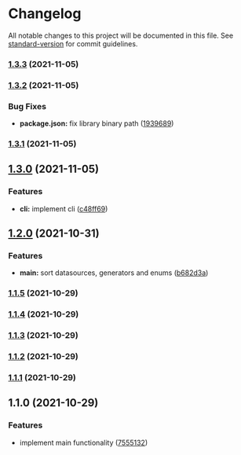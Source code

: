 # Changelog

All notable changes to this project will be documented in this file. See [standard-version](https://github.com/conventional-changelog/standard-version) for commit guidelines.

### [1.3.3](https://github.com/omar-dulaimi/prisma-schema-sorter/compare/v1.3.2...v1.3.3) (2021-11-05)

### [1.3.2](https://github.com/omar-dulaimi/prisma-schema-sorter/compare/v1.3.1...v1.3.2) (2021-11-05)


### Bug Fixes

* **package.json:** fix library binary path ([1939689](https://github.com/omar-dulaimi/prisma-schema-sorter/commit/19396893f7f25c2e86df219d2b405d9c4788e0ca))

### [1.3.1](https://github.com/omar-dulaimi/prisma-schema-sorter/compare/v1.3.0...v1.3.1) (2021-11-05)

## [1.3.0](https://github.com/omar-dulaimi/prisma-schema-sorter/compare/v1.2.0...v1.3.0) (2021-11-05)


### Features

* **cli:** implement cli ([c48ff69](https://github.com/omar-dulaimi/prisma-schema-sorter/commit/c48ff698c756a7c8e8d3bcddfe57422acc1787f1))

## [1.2.0](https://github.com/omar-dulaimi/prisma-schema-sorter/compare/v1.1.5...v1.2.0) (2021-10-31)


### Features

* **main:** sort datasources, generators and enums ([b682d3a](https://github.com/omar-dulaimi/prisma-schema-sorter/commit/b682d3a0cfb230c087836bc0ec13c7d03b7c1ced))

### [1.1.5](https://github.com/omar-dulaimi/prisma-schema-sorter/compare/v1.1.4...v1.1.5) (2021-10-29)

### [1.1.4](https://github.com/omar-dulaimi/prisma-schema-sorter/compare/v1.1.2...v1.1.4) (2021-10-29)

### [1.1.3](https://github.com/omar-dulaimi/prisma-schema-sorter/compare/v1.1.2...v1.1.3) (2021-10-29)

### [1.1.2](https://github.com/omar-dulaimi/prisma-schema-sorter/compare/v1.1.1...v1.1.2) (2021-10-29)

### [1.1.1](https://github.com/omar-dulaimi/prisma-schema-sorter/compare/v1.1.0...v1.1.1) (2021-10-29)

## 1.1.0 (2021-10-29)


### Features

* implement main functionality ([7555132](https://github.com/omar-dulaimi/prisma-schema-sorter/commit/75551324256c8fe868f06636b5aaa267d8f5dea8))

